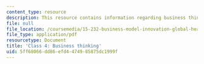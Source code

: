 ```yaml
---
content_type: resource
description: This resource contains information regarding business thinking.
file: null
file_location: /coursemedia/15-232-business-model-innovation-global-health-in-frontier-markets-fall-2013/5ff68066dd86efd4474985875dc1999f_MIT15_232F13_Class4.pdf
file_type: application/pdf
resourcetype: Document
title: 'Class 4: Business thinking'
uid: 5ff68066-dd86-efd4-4749-85875dc1999f
---
```

